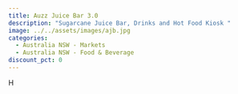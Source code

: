 ```yaml
---
title: Auzz Juice Bar 3.0
description: "Sugarcane Juice Bar, Drinks and Hot Food Kiosk "
image: ../../assets/images/ajb.jpg
categories:
  - Australia NSW - Markets
  - Australia NSW - Food & Beverage
discount_pct: 0
---
```

H
